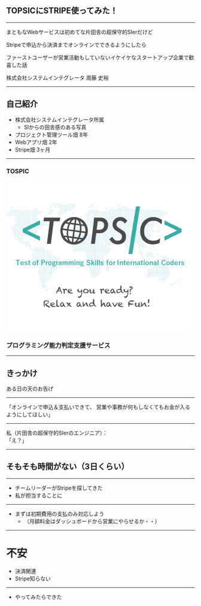 ## TOPSICにSTRIPE使ってみた！

---

まともなWebサービスは初めてな片田舎の超保守的SIerだけど

Stripeで申込から決済までオンラインでできるようにしたら

ファーストユーザーが営業活動もしていないイケイケなスタートアップ企業で歓喜した話

株式会社システムインテグレータ
周藤 史裕

---

## 自己紹介
- 株式会社システムインテグレータ所属
  - SIからの田舎感のある写真
- プロジェクト管理ツール畑 8年
- Webアプリ畑 2年
- Stripe畑 3ヶ月

---

### TOSPIC

![Logo](img/tsimage.png)

### プログラミング能力判定支援サービス

---

## きっかけ

ある日の天のお告げ

---

「オンラインで申込＆支払いできて、
営業や事務が何もしなくてもお金が入るようにしてほしい」

---

私（片田舎の超保守的SIerのエンジニア）：\
「え？」

---

## そもそも時間がない（3日くらい）

---

- チームリーダーがStripeを探してきた
- 私が担当することに

---

- まずは初期費用の支払のみ対応しよう
  - （月額料金はダッシュボードから営業にやらせるか・・）

---

# 不安
- 決済関連
- Stripe知らない

---

- やってみたらできた
